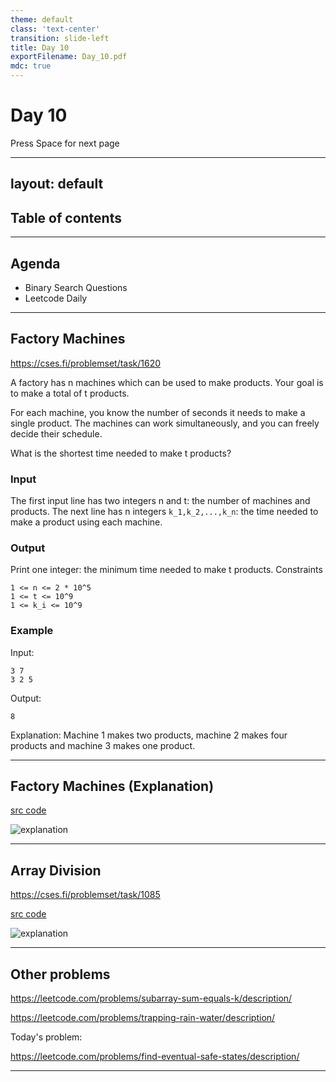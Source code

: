 ```yaml
---
theme: default
class: 'text-center'
transition: slide-left
title: Day 10
exportFilename: Day_10.pdf
mdc: true
---
```


# Day 10


<div class="pt-12">
  <span @click="$slidev.nav.next" class="px-2 py-1 rounded cursor-pointer" flex="~ justify-center items-center gap-2" hover="bg-white bg-opacity-10">
    Press Space for next page <div class="i-carbon:arrow-right inline-block"/>
  </span>
</div>

---
layout: default
---

## Table of contents

<Toc columns=3></Toc>

---

## Agenda

- Binary Search Questions
- Leetcode Daily

---

## Factory Machines

https://cses.fi/problemset/task/1620

A factory has n machines which can be used to make products. Your goal is to make a total of t products.

For each machine, you know the number of seconds it needs to make a single product. The machines can work simultaneously, and you can freely decide their schedule.

What is the shortest time needed to make t products?

### Input

The first input line has two integers n and t: the number of machines and products.
The next line has n integers `k_1,k_2,...,k_n`: the time needed to make a product using each machine.

### Output

Print one integer: the minimum time needed to make t products.
Constraints

```
1 <= n <= 2 * 10^5
1 <= t <= 10^9
1 <= k_i <= 10^9
```

### Example

Input:
```
3 7
3 2 5
```

Output:
```
8
```

Explanation: Machine 1 makes two products, machine 2 makes four products and machine 3 makes one product.

---

## Factory Machines (Explanation)

[src code](../../code/src/cses/FactoryMachines.java)

![explanation](../images/factoryMachines.svg)

---

## Array Division

https://cses.fi/problemset/task/1085

[src code](../../code/src/cses/ArrayDivision.java)

![explanation](../images/arrayDivision.svg)

---

## Other problems

https://leetcode.com/problems/subarray-sum-equals-k/description/

https://leetcode.com/problems/trapping-rain-water/description/

Today's problem:

https://leetcode.com/problems/find-eventual-safe-states/description/

---